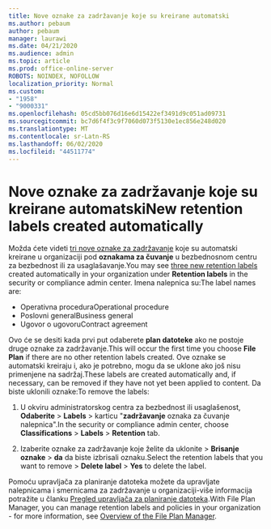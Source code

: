 ```yaml
---
title: Nove oznake za zadržavanje koje su kreirane automatski
ms.author: pebaum
author: pebaum
manager: laurawi
ms.date: 04/21/2020
ms.audience: admin
ms.topic: article
ms.prod: office-online-server
ROBOTS: NOINDEX, NOFOLLOW
localization_priority: Normal
ms.custom:
- "1958"
- "9000331"
ms.openlocfilehash: 05cd5bb076d16e6d15422ef3491d9c051ad09731
ms.sourcegitcommit: bc7d6f4f3c9f7060d073f5130e1ec856e248d020
ms.translationtype: MT
ms.contentlocale: sr-Latn-RS
ms.lasthandoff: 06/02/2020
ms.locfileid: "44511774"
---
```

# <a name="new-retention-labels-created-automatically"></a><span data-ttu-id="27fcb-102">Nove oznake za zadržavanje koje su kreirane automatski</span><span class="sxs-lookup"><span data-stu-id="27fcb-102">New retention labels created automatically</span></span>

<span data-ttu-id="27fcb-103">Možda ćete videti [tri nove oznake za zadržavanje](https://docs.microsoft.com/microsoft-365/compliance/file-plan-manager) koje su automatski kreirane u organizaciji pod **oznakama za čuvanje** u bezbednosnom centru za bezbednost ili za usaglašavanje.</span><span class="sxs-lookup"><span data-stu-id="27fcb-103">You may see [three new retention labels](https://docs.microsoft.com/microsoft-365/compliance/file-plan-manager) created automatically in your organization under **Retention labels** in the security or compliance admin center.</span></span> <span data-ttu-id="27fcb-104">Imena nalepnica su:</span><span class="sxs-lookup"><span data-stu-id="27fcb-104">The label names are:</span></span>

- <span data-ttu-id="27fcb-105">Operativna procedura</span><span class="sxs-lookup"><span data-stu-id="27fcb-105">Operational procedure</span></span>
- <span data-ttu-id="27fcb-106">Poslovni general</span><span class="sxs-lookup"><span data-stu-id="27fcb-106">Business general</span></span>
- <span data-ttu-id="27fcb-107">Ugovor o ugovoru</span><span class="sxs-lookup"><span data-stu-id="27fcb-107">Contract agreement</span></span>

<span data-ttu-id="27fcb-108">Ovo će se desiti kada prvi put odaberete **plan datoteke** ako ne postoje druge oznake za zadržavanje.</span><span class="sxs-lookup"><span data-stu-id="27fcb-108">This will occur the first time you choose **File Plan** if there are no other retention labels created.</span></span> <span data-ttu-id="27fcb-109">Ove oznake se automatski kreiraju i, ako je potrebno, mogu da se uklone ako još nisu primenjene na sadržaj.</span><span class="sxs-lookup"><span data-stu-id="27fcb-109">These labels are created automatically and, if necessary, can be removed if they have not yet been applied to content.</span></span> <span data-ttu-id="27fcb-110">Da biste uklonili oznake:</span><span class="sxs-lookup"><span data-stu-id="27fcb-110">To remove the labels:</span></span>

1. <span data-ttu-id="27fcb-111">U okviru administratorskog centra za bezbednost ili usaglašenost, **Odaberite**  >  **Labels**  >  karticu "**zadržavanje** oznaka za čuvanje nalepnica".</span><span class="sxs-lookup"><span data-stu-id="27fcb-111">In the security or compliance admin center, choose **Classifications** > **Labels** > **Retention** tab.</span></span>

1. <span data-ttu-id="27fcb-112">Izaberite oznake za zadržavanje koje želite da uklonite > **Brisanje oznake**  >  **da** da biste izbrisali oznaku.</span><span class="sxs-lookup"><span data-stu-id="27fcb-112">Select the retention labels that you want to remove > **Delete label** > **Yes** to delete the label.</span></span>

<span data-ttu-id="27fcb-113">Pomoću upravljača za planiranje datoteka možete da upravljate nalepnicama i smernicama za zadržavanje u organizaciji-više informacija potražite u članku [Pregled upravljača za planiranje datoteka](https://docs.microsoft.com/microsoft-365/compliance/file-plan-manager).</span><span class="sxs-lookup"><span data-stu-id="27fcb-113">With File Plan Manager, you can manage retention labels and policies in your organization - for more information, see [Overview of the File Plan Manager](https://docs.microsoft.com/microsoft-365/compliance/file-plan-manager).</span></span>